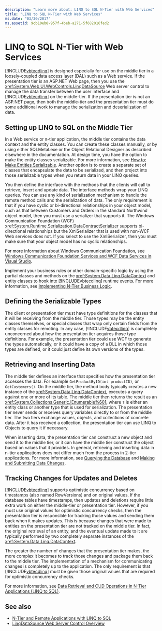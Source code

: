 ```yaml
---
description: "Learn more about: LINQ to SQL N-Tier with Web Services"
title: "LINQ to SQL N-Tier with Web Services"
ms.date: "03/30/2017"
ms.assetid: 9cb10eb8-957f-4beb-a271-5f682016fed2
---
```

# LINQ to SQL N-Tier with Web Services

[!INCLUDE[vbtecdlinq](../../../../../../includes/vbtecdlinq-md.md)] is designed especially for use on the middle tier in a loosely-coupled data access layer (DAL) such as a Web service. If the presentation tier is an ASP.NET Web page, then you use the <xref:System.Web.UI.WebControls.LinqDataSource> Web server control to manage the data transfer between the user interface and [!INCLUDE[vbtecdlinq](../../../../../../includes/vbtecdlinq-md.md)] on the middle-tier. If the presentation tier is not an ASP.NET page, then both the middle-tier and the presentation tier must do some additional work to manage the serialization and deserialization of data.  
  
## Setting up LINQ to SQL on the Middle Tier  

 In a Web service or n-tier application, the middle tier contains the data context and the entity classes. You can create these classes manually, or by using either SQLMetal.exe or the Object Relational Designer as described elsewhere in the documentation. At design time, you have the option to make the entity classes serializable. For more information, see [How to: Make Entities Serializable](how-to-make-entities-serializable.md). Another option is to create a separate set of classes that encapsulate the data to be serialized, and then project into those serializable types when you return data in your LINQ queries.  
  
 You then define the interface with the methods that the clients will call to retrieve, insert and update data. The interface methods wrap your LINQ queries. You can use any kind of serialization mechanism to handle the remote method calls and the serialization of data. The only requirement is that if you have cyclic or bi-directional relationships in your object model, such as that between Customers and Orders in the standard Northwind object model, then you must use a serializer that supports it. The Windows Communication Foundation (WCF) <xref:System.Runtime.Serialization.DataContractSerializer> supports bi-directional relationships but the XmlSerializer that is used with non-WCF Web services does not. If you select to use the XmlSerializer, then you must make sure that your object model has no cyclic relationships.  
  
 For more information about Windows Communication Foundation, see [Windows Communication Foundation Services and WCF Data Services in Visual Studio](/visualstudio/data-tools/windows-communication-foundation-services-and-wcf-data-services-in-visual-studio).  
  
 Implement your business rules or other domain-specific logic by using the partial classes and methods on the <xref:System.Data.Linq.DataContext> and entity classes to hook into [!INCLUDE[vbtecdlinq](../../../../../../includes/vbtecdlinq-md.md)] runtime events. For more information, see [Implementing N-Tier Business Logic](implementing-business-logic-linq-to-sql.md).  
  
## Defining the Serializable Types  

 The client or presentation tier must have type definitions for the classes that it will be receiving from the middle tier. Those types may be the entity classes themselves, or special classes that wrap only certain fields from the entity classes for remoting. In any case, [!INCLUDE[vbtecdlinq](../../../../../../includes/vbtecdlinq-md.md)] is completely unconcerned about how the presentation tier acquires those type definitions. For example, the presentation tier could use WCF to generate the types automatically, or it could have a copy of a DLL in which those types are defined, or it could just define its own versions of the types.  
  
## Retrieving and Inserting Data  

 The middle tier defines an interface that specifies how the presentation tier accesses the data. For example `GetProductByID(int productID)`, or `GetCustomers()`. On the middle tier, the method body typically creates a new instance of the <xref:System.Data.Linq.DataContext>, executes a query against one or more of its table. The middle tier then returns the result as an <xref:System.Collections.Generic.IEnumerable%601>, where `T` is either an entity class or another type that is used for serialization. The presentation tier never sends or receives query variables directly to or from the middle tier. The two tiers exchange values, objects, and collections of concrete data. After it has received a collection, the presentation tier can use LINQ to Objects to query it if necessary.  
  
 When inserting data, the presentation tier can construct a new object and send it to the middle tier, or it can have the middle tier construct the object based on values that it provides. In general, retrieving and inserting data in n-tier applications does not differ much from the process in 2-tier applications. For more information, see [Querying the Database](querying-the-database.md) and [Making and Submitting Data Changes](making-and-submitting-data-changes.md).  
  
## Tracking Changes for Updates and Deletes  

 [!INCLUDE[vbtecdlinq](../../../../../../includes/vbtecdlinq-md.md)] supports optimistic concurrency based on timestamps (also named RowVersions) and on original values. If the database tables have timestamps, then updates and deletions require little extra work on either the middle-tier or presentation tier. However, if you must use original values for optimistic concurrency checks, then the presentation tier is responsible for tracking those values and sending them back when it makes updates. This is because changes that were made to entities on the presentation tier are not tracked on the middle tier. In fact, the original retrieval of an entity, and the eventual update made to it are typically performed by two completely separate instances of the <xref:System.Data.Linq.DataContext>.  
  
 The greater the number of changes that the presentation tier makes, the more complex it becomes to track those changes and package them back to the middle tier. The implementation of a mechanism for communicating changes is completely up to the application. The only requirement is that [!INCLUDE[vbtecdlinq](../../../../../../includes/vbtecdlinq-md.md)] must be given those original values that are required for optimistic concurrency checks.  
  
 For more information, see [Data Retrieval and CUD Operations in N-Tier Applications (LINQ to SQL)](data-retrieval-and-cud-operations-in-n-tier-applications.md).  
  
## See also

- [N-Tier and Remote Applications with LINQ to SQL](n-tier-and-remote-applications-with-linq-to-sql.md)
- [LinqDataSource Web Server Control Overview](/previous-versions/aspnet/bb547113(v=vs.100))
